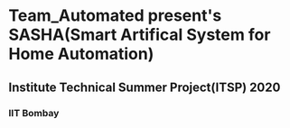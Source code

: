 # Team_Automated present's SASHA(Smart Artifical System for Home Automation)
## Institute Technical Summer Project(ITSP) 2020
### IIT Bombay
